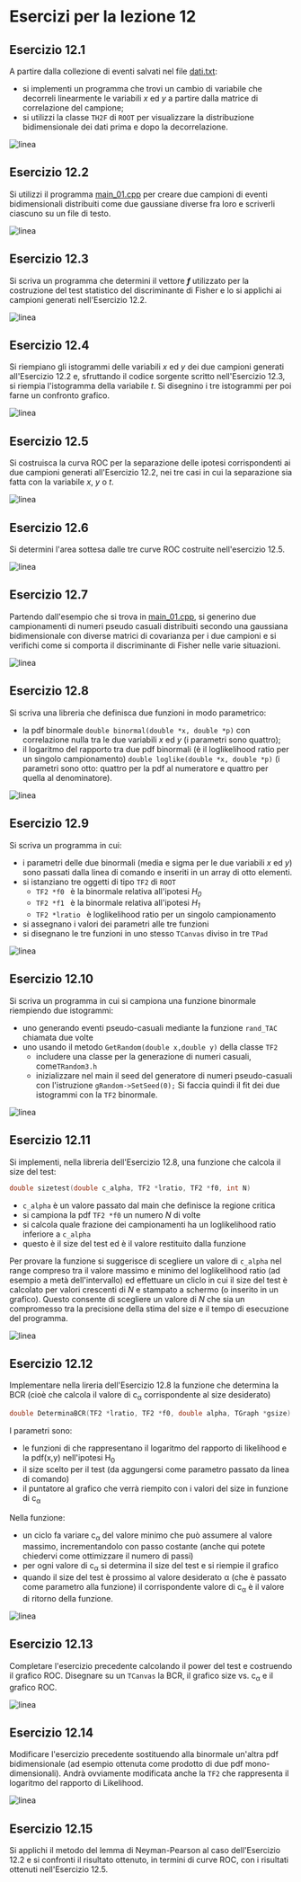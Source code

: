 # Esercizi per la lezione 12

## Esercizio 12.1

A partire dalla collezione di eventi salvati nel file [dati.txt](programmi/dati.txt):
  * si implementi un programma che trovi un cambio di variabile che decorreli linearmente le variabili *x* ed *y*
    a partire dalla matrice di correlazione del campione;
  * si utilizzi la classe ```TH2F``` di ```ROOT``` per visualizzare la distribuzione bidimensionale
    dei dati prima e dopo la decorrelazione.

![linea](../immagini/linea.png)

## Esercizio 12.2 

Si utilizzi il programma [main_01.cpp](programmi/main_01.cpp) per creare due campioni 
di eventi bidimensionali distribuiti come due gaussiane diverse fra loro 
e scriverli ciascuno su un file di testo.

![linea](../immagini/linea.png)

## Esercizio 12.3

Si scriva un programma che determini il vettore ***f*** utilizzato per la costruzione del test statistico
del discriminante di Fisher e lo si applichi ai campioni generati nell'Esercizio 12.2.
 
![linea](../immagini/linea.png)

## Esercizio 12.4

Si riempiano gli istogrammi delle variabili *x* ed *y* dei due campioni generati all'Esercizio 12.2 e,
sfruttando il codice sorgente scritto nell'Esercizio 12.3, si riempia l'istogramma della variabile *t*.
Si disegnino i tre istogrammi per poi farne un confronto grafico.

![linea](../immagini/linea.png)

## Esercizio 12.5

Si costruisca la curva ROC per la separazione delle ipotesi corrispondenti ai due campioni generati all'Esercizio 12.2,
nei tre casi in cui la separazione sia fatta con la variabile *x*, *y* o *t*.

![linea](../immagini/linea.png)

## Esercizio 12.6

Si determini l'area sottesa dalle tre curve ROC costruite nell'esercizio 12.5.
 
![linea](../immagini/linea.png)

## Esercizio 12.7

Partendo dall'esempio che si trova in [main_01.cpp](programmi/main_01.cpp),
si generino due campionamenti di numeri pseudo casuali 
distribuiti secondo una gaussiana bidimensionale con diverse matrici di covarianza per i due campioni
e si verifichi come si comporta il discriminante di Fisher nelle varie situazioni.

![linea](../immagini/linea.png)

## Esercizio 12.8

Si scriva una libreria che definisca due funzioni in modo parametrico:
* la pdf binormale ```double binormal(double *x, double *p)``` 
  con correlazione nulla tra le  due variabili *x* ed *y* (i parametri sono quattro);
* il logaritmo del rapporto tra due pdf binormali (è il loglikelihood ratio per un singolo campionamento) 
  ```double loglike(double *x, double *p)``` 
  (i parametri sono otto: quattro per la pdf al numeratore e quattro per quella al denominatore).

![linea](../immagini/linea.png)

## Esercizio 12.9

Si scriva un programma in cui:
* i parametri delle due binormali (media e sigma per le due variabili *x* ed *y*)
  sono passati dalla linea di comando e inseriti in un array di otto elementi.
* si istanziano tre oggetti di tipo ```TF2``` di ```ROOT```
   * ```TF2 *f0 ``` è la binormale relativa all'ipotesi *H<sub>0</sub>* 
   * ```TF2 *f1 ``` è la binormale relativa all'ipotesi *H<sub>1</sub>* 
   * ```TF2 *lratio ``` è loglikelihood ratio per un singolo campionamento 
* si assegnano i valori dei parametri alle tre funzioni   
* si disegnano le tre funzioni in uno stesso ```TCanvas``` diviso in tre ```TPad```

![linea](../immagini/linea.png)  
  
## Esercizio 12.10
    
Si scriva un programma in cui si campiona una funzione binormale riempiendo due istogrammi:
* uno generando eventi pseudo-casuali mediante la funzione ```rand_TAC``` chiamata due volte
* uno usando il metodo ```GetRandom(double x,double y)``` della classe ```TF2``` 
  * includere una classe per la generazione di numeri casuali, come```TRandom3.h```
  * inizializzare nel main il seed del generatore di numeri pseudo-casuali con l'istruzione ```gRandom->SetSeed(0);```
Si faccia quindi il fit dei due istogrammi con la ```TF2``` binormale.

![linea](../immagini/linea.png)  
   
## Esercizio 12.11

Si implementi, nella libreria dell'Esercizio 12.8, una funzione che calcola il size del test:
```cpp
double sizetest(double c_alpha, TF2 *lratio, TF2 *f0, int N)
```
* ```c_alpha``` è un valore passato dal main che definisce la regione critica
* si campiona la pdf ```TF2 *f0``` un numero *N* di volte 
* si calcola quale frazione dei campionamenti ha un loglikelihood ratio inferiore a ```c_alpha```
* questo è il size del test ed è il valore restituito dalla funzione

Per provare la funzione si suggerisce di scegliere un valore di ```c_alpha```  nel range 
compreso tra il valore massimo e minimo del loglikelihood ratio (ad esempio a metà dell'intervallo) ed 
effettuare un cliclo in cui il size del test è calcolato per valori crescenti di *N* e stampato a schermo 
(o inserito in un grafico).
Questo consente di scegliere un valore di *N* che sia un compromesso tra la precisione della stima del size
e il tempo di esecuzione del programma.

![linea](../immagini/linea.png)

## Esercizio 12.12

Implementare nella lireria dell'Esercizio 12.8 la funzione che determina la BCR 
(cioè che calcola il valore di c<sub>&alpha;</sub> corrispondente al size desiderato)

 ```cpp
 double DeterminaBCR(TF2 *lratio, TF2 *f0, double alpha, TGraph *gsize)
 ```
I parametri sono: 
* le funzioni di che rappresentano il  logaritmo del rapporto 
  di likelihood e la pdf(x,y) nell'ipotesi H<sub>0</sub>
* il size scelto per il test (da aggungersi come parametro passato da linea di comando)
* il puntatore al grafico che verrà riempito con i valori del size in funzione di c<sub>&alpha;</sub>   

Nella funzione:
* un ciclo fa variare c<sub>&alpha;</sub> del valore minimo che può assumere al valore massimo, 
  incrementandolo con passo costante (anche qui potete chiedervi come ottimizzare il numero di passi)
* per ogni valore di c<sub>&alpha;</sub> si determina il size del test e si riempie il grafico
* quando il size del test è prossimo al valore desiderato &alpha; 
  (che è passato come parametro alla funzione) 
  il corrispondente valore di c<sub>&alpha;</sub> è il valore di ritorno della funzione.

![linea](../immagini/linea.png)

## Esercizio 12.13

Completare l'esercizio precedente calcolando il power del test e costruendo il grafico ROC.
Disegnare su un ```TCanvas``` la BCR, il grafico size vs. c<sub>&alpha;</sub>
e il grafico ROC.

![linea](../immagini/linea.png)

## Esercizio 12.14

Modificare l'esercizio precedente sostituendo alla binormale un'altra pdf bidimensionale 
(ad esempio ottenuta come prodotto di due pdf mono-dimensionali). 
Andrà ovviamente modificata anche la
```TF2``` che rappresenta il logaritmo del rapporto di Likelihood.  

![linea](../immagini/linea.png)

## Esercizio 12.15

Si applichi il metodo del lemma di Neyman-Pearson al caso dell'Esercizio 12.2 
e si confronti il risultato ottenuto, in termini di curve ROC, 
con i risultati ottenuti nell'Esercizio 12.5.

